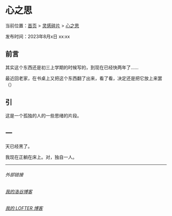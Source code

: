 # 心之思

当前位置：[首页](index.md) > [灵感碎片](insp.md) > [心之思](insp-1.md)

发布时间：2023年8月x日 xx:xx

## 前言

其实这个东西还是初三上学期的时候写的，到现在已经快两年了……

最近回老家，在书桌上又把这个东西翻了出来，看了看，决定还是把它放上来罢（）

## 引

这是一个孤独的人的一些思绪的片段。

## 一

天已经黑了。

我现在正躺在床上。对，独自一人。

---
###### 外部链接
###### [我的洛谷博客](https://muhyih.blog.luogu.org/)
###### [我的 LOFTER 博客](https://seven-celsius-sunny.lofter.com/)
